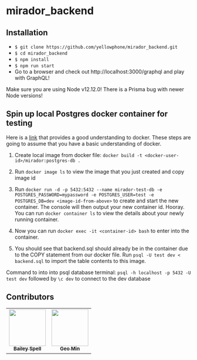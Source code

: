 # mirador_backend

## Installation

- `$ git clone https://github.com/yellowphone/mirador_backend.git`
- `$ cd mirador_backend`
- `$ npm install`
- `$ npm run start`
- Go to a browser and check out http://localhost:3000/graphql and play with GraphQL!

Make sure you are using Node v12.12.0! There is a Prisma bug with newer Node versions!

## Spin up local Postgres docker container for testing
Here is a [link](https://engineering.land.tech/understanding-docker/#:~:text=Understanding%20Docker%201%20Understanding%20the%20Docker%20Image.%20A,The%20Docker%20Ecosystem.%20...%205%20Final%20Notes.) that provides 
a good understanding to docker. These steps are going to assume that you have a 
basic understanding of docker. 

1. Create local image from docker file: `docker build -t <docker-user-id>/mirador:postgres-db .`

2. Run `docker image ls` to view the image that you just created and copy image id

3. Run `docker run -d -p 5432:5432 --name mirador-test-db -e POSTGRES_PASSWORD=mypassword -e POSTGRES_USER=test -e POSTGRES_DB=dev <image-id-from-above>` to create and start the new container.
The console will then output your new container id. Hooray. You can run `docker container ls` to
view the details about your newly running container.

4. Now you can run `docker exec -it <container-id> bash` to enter into the container.

5. You should see that backend.sql should already be in the container due to the COPY statement
from our docker file. Run `psql -U test dev < backend.sql` to import the table contents to this image.

Command to into into psql database terminal: `psql -h localhost -p 5432 -U test dev` followed by `\c dev`
to connect to the dev database

## Contributors

<table>
  <tr>
    <td align="center">
        <a href="https://github.com/baileyg2016" target="_blank"><img src="https://avatars3.githubusercontent.com/u/23178729?s=460&v=4" width="100px;" alt=""/>
            <br />
            <sub><b text-align="center">Bailey Spell</b></sub>
        </a>
    </td>
    <td align="center">
        <a href="https://github.com/geomin76" target="_blank"><img src="https://avatars2.githubusercontent.com/u/31418725?s=460&v=4" width="100px;" alt=""/>
            <br />
            <sub><b text-align="center">Geo Min</b></sub>
        </a>
    </td>
  </tr>
</table>